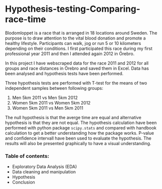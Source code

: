 # Hypothesis-testing-Comparing-race-time

Blodomloppet is a race that is arranged in 18 locations around Sweden. The purpose is to draw attention to the vital blood donation and promote a healthy lifestyle. Participants can walk, jog or run 5 or 10 kilometers depending on their conditions. I first participated this race during my first professional year 2011 and then I attended again 2012 in Örebro.

In this project I have webscraped data for the race 2011 and 2012 for all groups and race distances in Örebro and saved them in Excel. Data has been analysed and hypothesis tests have been performed.

Three hypothesis tests are performed with T-test for the means of two independent samples between following groups:  
1.    Men 5km 2011 vs Men 5km 2012
2.    Women 5km 2011 vs Women 5km 2012
3.    Women 5km 2011 vs Men 5km 2011

The null hypothesis is that the averge time are equal and alternative hypothesis is that they are not equal.
The hypothesis calculation have been performed with python package `scipy.stats` and compared with handbook calculation to get a better understanding how the package works.
P-value and confidence intervall have been used to evaluate the hypothesis. The results will also be presented graphically to have a visual understanding.



### Table of contents:
* Exploratory Data Analysis (EDA)
* Data cleaning and manipulation
* Hypothesis 
* Conclusion

